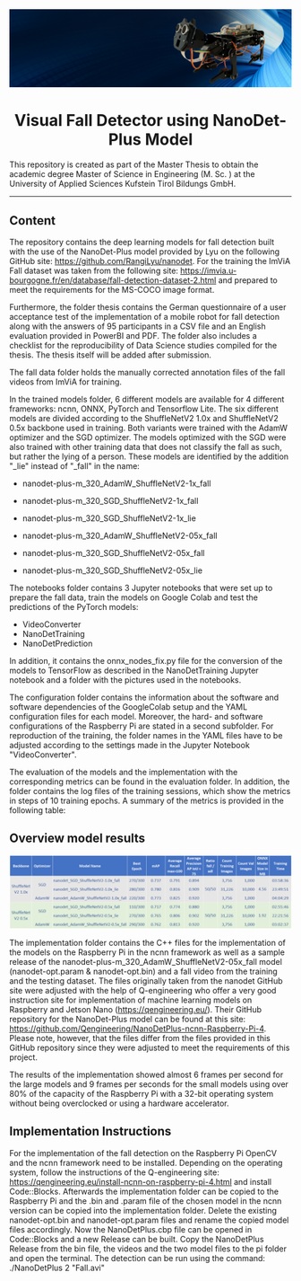 <div align="center">

<img src="notebooks/pictures/Romeo.png" />

# Visual Fall Detector using NanoDet-Plus Model

</div>

This repository is created as part of the Master Thesis to obtain the academic degree Master of Science in Engineering (M. Sc. ) at the University of Applied Sciences Kufstein Tirol Bildungs GmbH. 

****
## Content

The repository contains the deep learning models for fall detection built with the use of the NanoDet-Plus model provided by Lyu on the following GitHub site: https://github.com/RangiLyu/nanodet. For the training the ImViA Fall dataset was taken from the following site: https://imvia.u-bourgogne.fr/en/database/fall-detection-dataset-2.html and prepared to meet the requirements for the MS-COCO image format.

Furthermore, the folder thesis contains the German questionnaire of a user acceptance test of the implementation of a mobile robot for fall detection along with the answers of 95 participants in a CSV file and an English evaluation provided in PowerBI and PDF. The folder also includes a checklist for the reproducibility of Data Science studies compiled for the thesis. The thesis itself will be added after submission.

The fall data folder holds the manually corrected annotation files of the fall videos from ImViA for training.

In the trained models folder, 6 different models are available for 4 different frameworks: ncnn, ONNX, PyTorch and Tensorflow Lite. The six different models are divided according to the ShuffleNetV2 1.0x and ShuffleNetV2 0.5x backbone used in training. Both variants were trained with the AdamW optimizer and the SGD optimizer. The models optimized with the SGD were also trained with other training data that does not classify the fall as such, but rather the lying of a person. These models are identified by the addition "_lie" instead of "_fall" in the name:

*  nanodet-plus-m_320_AdamW_ShuffleNetV2-1x_fall
*  nanodet-plus-m_320_SGD_ShuffleNetV2-1x_fall
*  nanodet-plus-m_320_SGD_ShuffleNetV2-1x_lie

*  nanodet-plus-m_320_AdamW_ShuffleNetV2-05x_fall
*  nanodet-plus-m_320_SGD_ShuffleNetV2-05x_fall
*  nanodet-plus-m_320_SGD_ShuffleNetV2-05x_lie

The notebooks folder contains 3 Jupyter notebooks that were set up to prepare the fall data, train the models on Google Colab and test the predictions of the PyTorch models:

*  VideoConverter
*  NanoDetTraining
*  NanoDetPrediction

In addition, it contains the onnx_nodes_fix.py file for the conversion of the models to TensorFlow as described in the NanoDetTraining Jupyter notebook and a folder with the pictures used in the notebooks.

The configuration folder contains the information about the software and software dependencies of the GoogleColab setup and the YAML configuration files for each model. Moreover, the hard- and software configurations of the Raspberry Pi are stated in a second subfolder. For reproduction of the training, the folder names in the YAML files have to be adjusted according to the settings made in the Jupyter Notebook "VideoConverter".

The evaluation of the models and the implementation with the corresponding metrics can be found in the evaluation folder. In addition, the folder contains the log files of the training sessions, which show the metrics in steps of 10 training epochs. A summary of the metrics is provided in the following table:

## Overview model results
<img src="notebooks/pictures/OverviewResultsModels.png" />

The implementation folder contains the C++ files for the implementation of the models on the Raspberry Pi in the ncnn framework as well as a sample release of the nanodet-plus-m_320_AdamW_ShuffleNetV2-05x_fall model (nanodet-opt.param & nanodet-opt.bin) and a fall video from the training and the testing dataset. The files originally taken from the nanodet GitHub site were adjusted with the help of Q-engineering who offer a very good instruction site for implementation of machine learning models on Raspberry and Jetson Nano (https://qengineering.eu/). Their GitHub repository for the NanoDet-Plus model can be found at this site: https://github.com/Qengineering/NanoDetPlus-ncnn-Raspberry-Pi-4. 
Please note, however, that the files differ from the files provided in this GitHub repository since they were adjusted to meet the requirements of this project.

The results of the implementation showed almost 6 frames per second for the large models and 9 frames per seconds for the small models using over 80% of the capacity of the Raspberry Pi with a 32-bit operating system without being overclocked or using a hardware accelerator.

## Implementation Instructions

For the implementation of the fall detection on the Raspberry Pi OpenCV and the ncnn framework need to be installed. Depending on the operating system, follow the instructions of the Q-engineering site: https://qengineering.eu/install-ncnn-on-raspberry-pi-4.html and install Code::Blocks. Afterwards the implementation folder can be copied to the Raspberry Pi and the .bin and .param file of the chosen model in the ncnn version can be copied into the implementation folder. Delete the existing nanodet-opt.bin and nanodet-opt.param files and rename the copied model files accordingly. Now the NanoDetPlus.cbp file can be opened in Code::Blocks and a new Release can be built. Copy the NanoDetPlus Release from the bin file, the videos and the two model files to the pi folder and open the terminal. The detection can be run using the command: ./NanoDetPlus 2 "Fall.avi"

